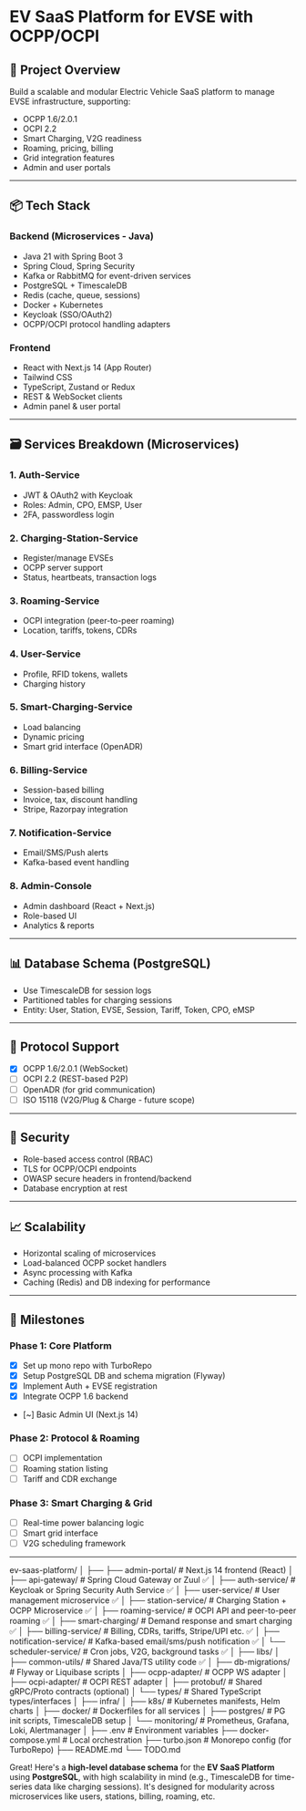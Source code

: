 # EV SaaS Platform for EVSE with OCPP/OCPI

## 🚀 Project Overview
Build a scalable and modular Electric Vehicle SaaS platform to manage EVSE infrastructure, supporting:
- OCPP 1.6/2.0.1
- OCPI 2.2
- Smart Charging, V2G readiness
- Roaming, pricing, billing
- Grid integration features
- Admin and user portals

---

## 📦 Tech Stack

### Backend (Microservices - Java)
- Java 21 with Spring Boot 3
- Spring Cloud, Spring Security
- Kafka or RabbitMQ for event-driven services
- PostgreSQL + TimescaleDB
- Redis (cache, queue, sessions)
- Docker + Kubernetes
- Keycloak (SSO/OAuth2)
- OCPP/OCPI protocol handling adapters

### Frontend
- React with Next.js 14 (App Router)
- Tailwind CSS
- TypeScript, Zustand or Redux
- REST & WebSocket clients
- Admin panel & user portal

---

## 🗃️ Services Breakdown (Microservices)

### 1. **Auth-Service**
- JWT & OAuth2 with Keycloak
- Roles: Admin, CPO, EMSP, User
- 2FA, passwordless login

### 2. **Charging-Station-Service**
- Register/manage EVSEs
- OCPP server support
- Status, heartbeats, transaction logs

### 3. **Roaming-Service**
- OCPI integration (peer-to-peer roaming)
- Location, tariffs, tokens, CDRs

### 4. **User-Service**
- Profile, RFID tokens, wallets
- Charging history

### 5. **Smart-Charging-Service**
- Load balancing
- Dynamic pricing
- Smart grid interface (OpenADR)

### 6. **Billing-Service**
- Session-based billing
- Invoice, tax, discount handling
- Stripe, Razorpay integration

### 7. **Notification-Service**
- Email/SMS/Push alerts
- Kafka-based event handling

### 8. **Admin-Console**
- Admin dashboard (React + Next.js)
- Role-based UI
- Analytics & reports

---

## 📊 Database Schema (PostgreSQL)
- Use TimescaleDB for session logs
- Partitioned tables for charging sessions
- Entity: User, Station, EVSE, Session, Tariff, Token, CPO, eMSP

---

## 🔌 Protocol Support
- [x] OCPP 1.6/2.0.1 (WebSocket)
- [ ] OCPI 2.2 (REST-based P2P)
- [ ] OpenADR (for grid communication)
- [ ] ISO 15118 (V2G/Plug & Charge - future scope)

---

## 🔐 Security
- Role-based access control (RBAC)
- TLS for OCPP/OCPI endpoints
- OWASP secure headers in frontend/backend
- Database encryption at rest

---

## 📈 Scalability
- Horizontal scaling of microservices
- Load-balanced OCPP socket handlers
- Async processing with Kafka
- Caching (Redis) and DB indexing for performance

---

## 📅 Milestones

### Phase 1: Core Platform
- [x] Set up mono repo with TurboRepo
- [x] Setup PostgreSQL DB and schema migration (Flyway)
- [x] Implement Auth + EVSE registration
- [x] Integrate OCPP 1.6 backend
- [~] Basic Admin UI (Next.js 14)

### Phase 2: Protocol & Roaming
- [ ] OCPI implementation
- [ ] Roaming station listing
- [ ] Tariff and CDR exchange

### Phase 3: Smart Charging & Grid
- [ ] Real-time power balancing logic
- [ ] Smart grid interface
- [ ] V2G scheduling framework

---

ev-saas-platform/
│
├── ├── admin-portal/         # Next.js 14 frontend (React)
│   ├── api-gateway/          # Spring Cloud Gateway or Zuul ✅
│   ├── auth-service/         # Keycloak or Spring Security Auth Service ✅
│   ├── user-service/         # User management microservice ✅
│   ├── station-service/      # Charging Station + OCPP Microservice ✅
│   ├── roaming-service/      # OCPI API and peer-to-peer roaming ✅
│   ├── smart-charging/       # Demand response and smart charging ✅
│   ├── billing-service/      # Billing, CDRs, tariffs, Stripe/UPI etc. ✅
│   ├── notification-service/ # Kafka-based email/sms/push notification ✅
│   └── scheduler-service/    # Cron jobs, V2G, background tasks ✅
│
├── libs/
│   ├── common-utils/         # Shared Java/TS utility code ✅
│   ├── db-migrations/        # Flyway or Liquibase scripts
│   ├── ocpp-adapter/         # OCPP WS adapter
│   ├── ocpi-adapter/         # OCPI REST adapter
│   ├── protobuf/             # Shared gRPC/Proto contracts (optional)
│   └── types/                # Shared TypeScript types/interfaces
│
├── infra/
│   ├── k8s/                  # Kubernetes manifests, Helm charts
│   ├── docker/               # Dockerfiles for all services
│   ├── postgres/             # PG init scripts, TimescaleDB setup
│   └── monitoring/           # Prometheus, Grafana, Loki, Alertmanager
│
├── .env                     # Environment variables
├── docker-compose.yml       # Local orchestration
├── turbo.json               # Monorepo config (for TurboRepo)
├── README.md
└── TODO.md

Great! Here's a **high-level database schema** for the **EV SaaS Platform** using **PostgreSQL**, with high scalability in mind (e.g., TimescaleDB for time-series data like charging sessions). It's designed for modularity across microservices like users, stations, billing, roaming, etc.

